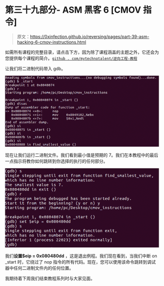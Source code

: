 # 第三十九部分- ASM 黑客 6 [CMOV 指令]

> 原文：<https://0xinfection.github.io/reversing/pages/part-39-asm-hacking-6-cmov-instructions.html>

如需所有课程的完整目录，请点击下方，因为除了课程涵盖的主题之外，它还会为您提供每个课程的简介。[`github . com/mytechnotalent/逆向工程-教程`](https://github.com/mytechnotalent/Reverse-Engineering-Tutorial)

让我们将二进制代码带入 gdb。

![](img/dee1e9cbd1aff8c306ecbc24440ce42c.png)

现在让我们运行二进制文件。我们看到最小值是预期的 7。我们在本教程中的最后一点指示将教你如何跳转到你选择的执行的任何部分。

![](img/89d4b691aef842b2333067d5e0df224a.png)

我们**设置$eip = 0x080480dd** ，这是退出例程。我们现在看到，当我们中断 on _start 时，它绕过了 nop 指令的所有代码。现在，您可以使用该命令跳转到调试器中任何二进制文件内的任何位置。

我期待着下周我们结束教程系列时与大家见面。